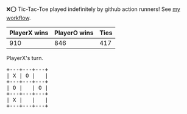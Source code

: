 :x::o: Tic-Tac-Toe played indefinitely by github action runners! See [my workflow](.github/workflows/play.yaml).

|PlayerX wins|PlayerO wins|Ties|
|-|-|-|
|910|846|417|

PlayerX's turn.

<pre>
+---+---+---+
| X | O |   |
+---+---+---+
| O |   | O |
+---+---+---+
| X |   |   |
+---+---+---+
</pre>